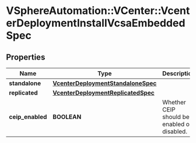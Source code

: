 # VSphereAutomation::VCenter::VcenterDeploymentInstallVcsaEmbeddedSpec

## Properties
Name | Type | Description | Notes
------------ | ------------- | ------------- | -------------
**standalone** | [**VcenterDeploymentStandaloneSpec**](VcenterDeploymentStandaloneSpec.md) |  | [optional] 
**replicated** | [**VcenterDeploymentReplicatedSpec**](VcenterDeploymentReplicatedSpec.md) |  | [optional] 
**ceip_enabled** | **BOOLEAN** | Whether CEIP should be enabled or disabled. | [optional] 


